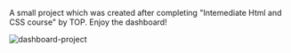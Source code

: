 A small project which was created after completing "Intemediate Html and CSS course" by TOP. Enjoy the dashboard!

![dashboard-project](https://user-images.githubusercontent.com/91738936/167058877-48b22a3a-fc93-4bfb-b8bd-85401ede3aa0.png)

